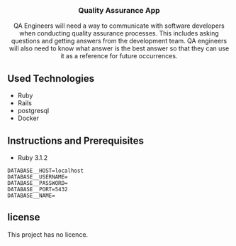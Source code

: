 <br />
<p align="center">
  <h3 align="center">Quality Assurance App</h3>

  <p align="center">QA Engineers will need a way to communicate with software developers when conducting quality assurance processes. This includes asking questions and getting answers from the development team. QA engineers will also need to know what answer is the best answer so that they can use it as a reference for future occurrences.
  </p>
</p>


## Used Technologies

- Ruby
- Rails
- postgresql
- Docker

## Instructions and Prerequisites

- Ruby 3.1.2

```
DATABASE__HOST=localhost
DATABASE__USERNAME=
DATABASE__PASSWORD=
DATABASE__PORT=5432
DATABASE__NAME=
```

## license

This project has no licence.
